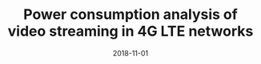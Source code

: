 ---
title: "Power consumption analysis of video streaming in 4G LTE networks"
authors:
- Zhang Jingyu
- Wang Zhi-Jie
- Guo Song
- Yang Dingyu
- Fang Gan
- Peng Chunyi
- Guo, Minyi

date: "2018-11-01"
doi: ""

# Publication type.
# 1 = Conference paper; 2 = Journal article;
# 3 = Preprint Paper; 4 = Report; 5 = Book; 6 = Book section;
# 7 = Thesis; 8 = Patent
publication_types: ["2"]

# Publication name and optional abbreviated publication name.
publication: "*Wireless Networks*"
publication_short: "WN"

url_pdf: https://link.springer.com/article/10.1007/s11276-017-1519-9
# url_code: ''
# url_dataset: ''
# url_poster: ''
# url_project: ''
# url_slides: ''
# url_video: ''

---